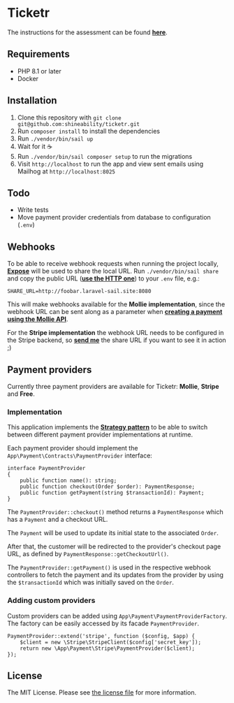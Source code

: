 # Ticketr

The instructions for the assessment can be found [**here**](ASSESSMENT.md).

## Requirements

- PHP 8.1 or later
- Docker

## Installation

1. Clone this repository with `git clone git@github.com:shineability/ticketr.git`
2. Run `composer install` to install the dependencies
3. Run `./vendor/bin/sail up` 
4. Wait for it ☕
5. Run `./vendor/bin/sail composer setup` to run the migrations
6. Visit `http://localhost` to run the app and view sent emails using Mailhog at `http://localhost:8025`

## Todo

- Write tests
- Move payment provider credentials from database to configuration (`.env`)


## Webhooks

To be able to receive webhook requests when running the project locally, [**Expose**](https://expose.dev/docs/introduction) will be used to share the local URL. Run `./vendor/bin/sail share` and copy the public URL ([**use the HTTP one**](https://github.com/laravel/sail/issues/216)) to your `.env` file, e.g.: 

```
SHARE_URL=http://foobar.laravel-sail.site:8080
```
This will make webhooks available for the **Mollie implementation**, since the webhook URL can be sent along as a parameter when [**creating a payment using the Mollie API**](https://docs.mollie.com/reference/v2/payments-api/create-payment).  

For the **Stripe implementation** the webhook URL needs to be configured in the Stripe backend, so [**send me**](https://github.com/shineability) the share URL if you want to see it in action ;)

## Payment providers

Currently three payment providers are available for Ticketr: **Mollie**, **Stripe** and
**Free**.

### Implementation

This application implements the [**Strategy pattern**](https://refactoring.guru/design-patterns/strategy) to be able to switch between different payment provider implementations at runtime.

Each payment provider should implement the `App\Payment\Contracts\PaymentProvider` interface:

```
interface PaymentProvider
{
    public function name(): string;
    public function checkout(Order $order): PaymentResponse;
    public function getPayment(string $transactionId): Payment;
}
```
The `PaymentProvider::checkout()` method returns a `PaymentResponse` which has a `Payment` and a checkout URL. 

The `Payment` will be used to update its initial state to the associated `Order`. 

After that, the customer will be redirected to the provider's checkout page URL, as defined by `PaymentResponse::getCheckoutUrl()`.

The `PaymentProvider::getPayment()` is used in the respective webhook controllers to fetch the payment and its updates from the provider by using the  `$transactionId` which was initially saved on the `Order`. 


### Adding custom providers

Custom providers can be added using `App\Payment\PaymentProviderFactory`. The factory can be easily accessed by its facade `PaymentProvider`.

```
PaymentProvider::extend('stripe', function ($config, $app) {
	$client = new \Stripe\StripeClient($config['secret_key']);
	return new \App\Payment\Stripe\PaymentProvider($client);
});
```

## License

The MIT License. Please see [the license file](LICENSE.md) for more information.
